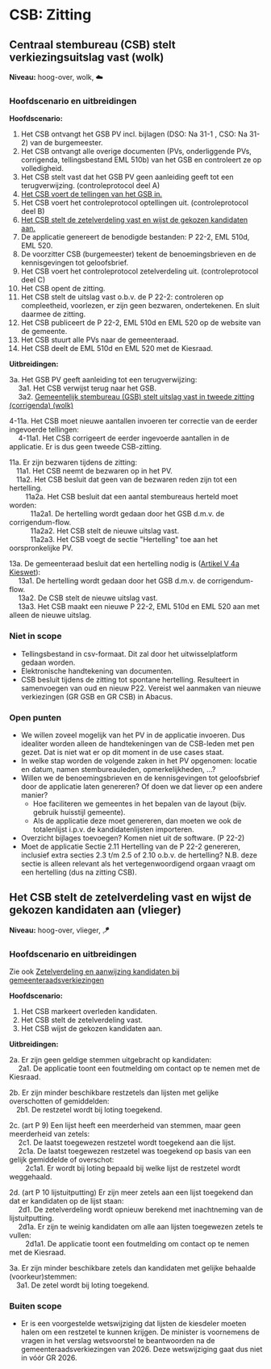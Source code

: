 # CSB: Zitting

## Centraal stembureau (CSB) stelt verkiezingsuitslag vast (wolk)

__Niveau:__ hoog-over, wolk, ☁️

### Hoofdscenario en uitbreidingen

__Hoofdscenario:__  

1. Het CSB ontvangt het GSB PV incl. bijlagen (DSO: Na 31-1 , CSO: Na 31-2) van de burgemeester.
2. Het CSB ontvangt alle overige documenten (PVs, onderliggende PVs, corrigenda, tellingsbestand EML 510b) van het GSB en controleert ze op volledigheid.
3. Het CSB stelt vast dat het GSB PV geen aanleiding geeft tot een terugverwijzing. (controleprotocol deel A)
4. [Het CSB voert de tellingen van het GSB in.](./csb-invoer-zitting.md#het-csb-voert-de-tellingen-van-het-gsb-in-vlieger)
5. Het CSB voert het controleprotocol optellingen uit. (controleprotocol deel B)
6. [Het CSB stelt de zetelverdeling vast en wijst de gekozen kandidaten aan.](#het-csb-stelt-de-zetelverdeling-vast-en-wijst-de-gekozen-kandidaten-aan-vlieger)
7. De applicatie genereert de benodigde bestanden: P 22-2, EML 510d, EML 520.
8. De voorzitter CSB (burgemeester) tekent de benoemingsbrieven en de kennisgevingen tot geloofsbrief.
9. Het CSB voert het controleprotocol zetelverdeling uit. (controleprotocol deel C)
10. Het CSB opent de zitting.
11. Het CSB stelt de uitslag vast o.b.v. de P 22-2: controleren op compleetheid, voorlezen, er zijn geen bezwaren, ondertekenen. En sluit daarmee de zitting.
12. Het CSB publiceert de P 22-2, EML 510d en EML 520 op de website van de gemeente.
13. Het CSB stuurt alle PVs naar de gemeenteraad.
14. Het CSB deelt de EML 510d en EML 520 met de Kiesraad.

__Uitbreidingen:__

3a. Het GSB PV geeft aanleiding tot een terugverwijzing:  
&emsp; 3a1. Het CSB verwijst terug naar het GSB.  
&emsp; 3a2. [Gemeentelijk stembureau (GSB) stelt uitslag vast in tweede zitting (corrigenda) (wolk)](./gsb-tweede-zitting.md#gemeentelijk-stembureau-gsb-stelt-uitslag-vast-in-tweede-zitting-corrigenda-wolk)  

4-11a. Het CSB moet nieuwe aantallen invoeren ter correctie van de eerder ingevoerde tellingen:  
&emsp; 4-11a1. Het CSB corrigeert de eerder ingevoerde aantallen in de applicatie. Er is dus geen tweede CSB-zitting.

11a. Er zijn bezwaren tijdens de zitting:  
&emsp;11a1. Het CSB neemt de bezwaren op in het PV.  
&emsp;11a2. Het CSB besluit dat geen van de bezwaren reden zijn tot een hertelling.  
&emsp;&emsp; 11a2a. Het CSB besluit dat een aantal stembureaus herteld moet worden:  
&emsp;&emsp;&emsp;11a2a1. De hertelling wordt gedaan door het GSB d.m.v. de corrigendum-flow.  
&emsp;&emsp;&emsp;11a2a2. Het CSB stelt de nieuwe uitslag vast.  
&emsp;&emsp;&emsp;11a2a3. Het CSB voegt de sectie "Hertelling" toe aan het oorspronkelijke PV.

13a. De gemeenteraad besluit dat een hertelling nodig is ([Artikel V 4a Kieswet](https://wetten.overheid.nl/jci1.3:c:BWBR0004627&afdeling=IV&hoofdstuk=V&paragraaf=1&artikel=V_4a&z=2025-02-12&g=2025-02-12)):  
&emsp; 13a1. De hertelling wordt gedaan door het GSB d.m.v. de corrigendum-flow.  
&emsp; 13a2. De CSB stelt de nieuwe uitslag vast.  
&emsp; 13a3. Het CSB maakt een nieuwe P 22-2, EML 510d en EML 520 aan met alleen de nieuwe uitslag.

### Niet in scope

- Tellingsbestand in csv-formaat. Dit zal door het uitwisselplatform gedaan worden.
- Elektronische handtekening van documenten.
- CSB besluit tijdens de zitting tot spontane hertelling. Resulteert in samenvoegen van oud en nieuw P22. Vereist wel aanmaken van nieuwe verkiezingen (GR GSB en GR CSB) in Abacus.

### Open punten

- We willen zoveel mogelijk van het PV in de applicatie invoeren. Dus idealiter worden alleen de handtekeningen van de CSB-leden met pen gezet. Dat is niet wat er op dit moment in de use cases staat.
- In welke stap worden de volgende zaken in het PV opgenomen: locatie en datum, namen stembureauleden, opmerkelijkheden, ...?
- Willen we de benoemingsbrieven en de kennisgevingen tot geloofsbrief door de applicatie laten genereren? Of doen we dat liever op een andere manier?
    - Hoe faciliteren we gemeentes in het bepalen van de layout (bijv. gebruik huisstijl gemeente).
    - Als de applicatie deze moet genereren, dan moeten we ook de totalenlijst i.p.v. de kandidatenlijsten importeren.
- Overzicht bijlages toevoegen? Komen niet uit de software. (P 22-2)
- Moet de applicatie Sectie 2.11 Hertelling van de P 22-2 genereren, inclusief extra secties 2.3 t/m 2.5 of 2.10 o.b.v. de hertelling? N.B. deze sectie is alleen relevant als het vertegenwoordigend orgaan vraagt om een hertelling (dus na zitting CSB).


## Het CSB stelt de zetelverdeling vast en wijst de gekozen kandidaten aan (vlieger)

__Niveau:__ hoog-over, vlieger, 🪁

### Hoofdscenario en uitbreidingen

Zie ook [Zetelverdeling en aanwijzing kandidaten bij gemeenteraadsverkiezingen](../verkiezingsproces/zetelverdeling-GR.md)

__Hoofdscenario:__

1. Het CSB markeert overleden kandidaten.
2. Het CSB stelt de zetelverdeling vast.
3. Het CSB wijst de gekozen kandidaten aan.

__Uitbreidingen:__

2a. Er zijn geen geldige stemmen uitgebracht op kandidaten:  
&emsp; 2a1. De applicatie toont een foutmelding om contact op te nemen met de Kiesraad.

2b. Er zijn minder beschikbare restzetels dan lijsten met gelijke overschotten of gemiddelden:  
&emsp;2b1. De restzetel wordt bij loting toegekend.

2c. (art P 9) Een lijst heeft een meerderheid van stemmen, maar geen meerderheid van zetels:  
&emsp; 2c1. De laatst toegewezen restzetel wordt toegekend aan die lijst.  
&emsp; 2c1a. De laatst toegewezen restzetel was toegekend op basis van een gelijk gemiddelde of overschot:  
&emsp;&emsp; 2c1a1. Er wordt bij loting bepaald bij welke lijst de restzetel wordt weggehaald.

2d. (art P 10 lijstuitputting) Er zijn meer zetels aan een lijst toegekend dan dat er kandidaten op de lijst staan:  
&emsp; 2d1. De zetelverdeling wordt opnieuw berekend met inachtneming van de lijstuitputting.  
&emsp; 2d1a. Er zijn te weinig kandidaten om alle aan lijsten toegewezen zetels te vullen:  
&emsp;&emsp; 2d1a1. De applicatie toont een foutmelding om contact op te nemen met de Kiesraad.

3a. Er zijn minder beschikbare zetels dan kandidaten met gelijke behaalde (voorkeur)stemmen:  
&emsp;3a1. De zetel wordt bij loting toegekend.

### Buiten scope
- Er is een voorgestelde wetswijziging dat lijsten de kiesdeler moeten halen om een restzetel te kunnen krijgen. De minister is voornemens de vragen in het verslag wetsvoorstel te beantwoorden na de gemeenteraadsverkiezingen van 2026. Deze wetswijziging gaat dus niet in vóór GR 2026.
